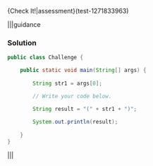 
{Check It!|assessment}(test-1271833963)

|||guidance
### Solution
```java
public class Challenge {

    public static void main(String[] args) {
      
        String str1 = args[0];

        // Write your code below.

        String result = "(" + str1 + ")";
        
        System.out.println(result);
      
    }
}
```
|||
